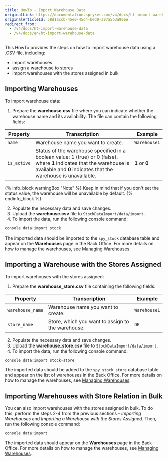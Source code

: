 ```yaml
---
title: HowTo - Import Warehouse Data
originalLink: https://documentation.spryker.com/v4/docs/ht-import-warehouse-data
originalArticleId: 58d1accb-45e0-45d4-bed0-397a5b3a906e
redirect_from:
  - /v4/docs/ht-import-warehouse-data
  - /v4/docs/en/ht-import-warehouse-data
---
```


This HowTo provides the steps on how to import warehouse data using a .CSV file, including:

* import warehouses
* assign a warehouse to stores
* import warehouses with the stores assigned in bulk

## Importing Warehouses
To import warehouse data:

1. Prepare the **warehouse.csv** file where you can indicate whether the warehouse name and its availability. The file can contain the following fields:

| Property | Transcription | Example |
| --- | --- | --- |
| `name` | Warehouse name you want to create. | `Warehouse1` |
| `is_active` | Status of the warehouse specified in a boolean value: 1 (true) or 0 (false), where **1** indicates that the warehouse is available and **0** indicates that the warehouse is unavailable. | **1** or **0** |

{% info_block warningBox "Note" %}
Keep in mind that if you don't set the status value, the warehouse will be unavailable by default.
{% endinfo_block %}

2. Populate the necessary data and save changes.
3. Upload the **warehouse.csv** file to `StockDataImport/data/import`.
4. To import the data, run the following console command:

```bash
console data:import stock
```

The imported data should be imported to the `spy_stock` database table and appear on the **Warehouses** page in the Back Office. For more details on how to manage the warehouses, see [Managing Warehouses](/docs/scos/user/user-guides/202001.0/back-office-user-guide/administration/warehouses/managing-warehouses.html). 

## Importing a Warehouse with the Stores Assigned
To import warehouses with the stores assigned:

1. Prepare the **warehouse_store.csv** file containing the following fields:

| Property | Transcription | Example |
| --- | --- | --- |
| `warehouse_name` | Warehouse name you want to create. | `Warehouse1` |
| `store_name` | Store, which you want to assign to the warehouse. | `DE` |

2. Populate the necessary data and save changes.
3. Upload the **warehouse_store.csv** file to `StockDataImport/data/import`.
4. To import the data, run the following console command:

```bash
console data:import stock-store
```

The imported data should be added to the `spy_stock_store` database table and appear on the list of warehouses in the Back Office. For more details on how to manage the warehouses, see [Managing Warehouses](/docs/scos/user/user-guides/202001.0/back-office-user-guide/administration/warehouses/managing-warehouses.html). 

## Importing Warehouses with Store Relation in Bulk
You can also import warehouses with the stores assigned in bulk. To do this, perform the steps 2-4 from the previous sections - *Importing Warehouses* and *Importing a Warehouse with the Stores Assigned*. Then, run the following console command:

```bash
console data:import
```

The imported data should appear on the **Warehouses** page in the Back Office. For more details on how to manage the warehouses, see [Managing Warehouses](/docs/scos/user/user-guides/202001.0/back-office-user-guide/administration/warehouses/managing-warehouses.html). 
